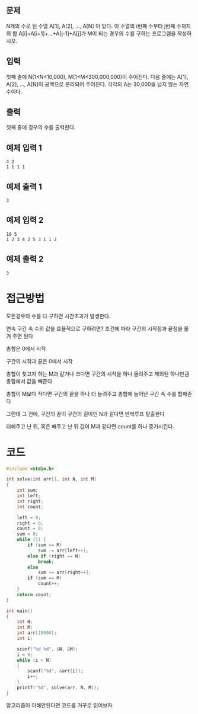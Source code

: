 ## 문제

N개의 수로 된 수열 A[1], A[2], …, A[N] 이 있다. 이 수열의 i번째 수부터 j번째 수까지의 합 A[i]+A[i+1]+…+A[j-1]+A[j]가 M이 되는 경우의 수를 구하는 프로그램을 작성하시오.

## 입력

첫째 줄에 N(1≤N≤10,000), M(1≤M≤300,000,000)이 주어진다. 다음 줄에는 A[1], A[2], …, A[N]이 공백으로 분리되어 주어진다. 각각의 A는 30,000을 넘지 않는 자연수이다.

## 출력

첫째 줄에 경우의 수를 출력한다.

## 예제 입력 1

```
4 2
1 1 1 1

```

## 예제 출력 1

```
3

```

## 예제 입력 2

```
10 5
1 2 3 4 2 5 3 1 1 2

```

## 예제 출력 2

```
3
```

# 접근방법

모든경우의 수를 다 구하면 시간초과가 발생한다.

연속 구간 속 수의 값을 효율적으로 구하려면? 조건에 따라 구간의 시작점과 끝점을 옮겨 주면 된다

총합은 0에서 시작

구간의 시작과 끝은 0에서 시작

총합이 찾고자 하는 M과 같거나 크다면 구간의 시작을 하나 올려주고 제외된 하나만큼 총합에서 값을 빼준다

총합이 M보다 작다면 구간의 끝을 하나 더 늘려주고 총합에 늘어난 구간 속 수를 합해준다

그런데 그 전에, 구간의 끝이   구간의 길이인 N과 같다면 반복루프 탈출한다

더해주고 난 뒤, 혹은 빼주고 난 뒤 값이 M과 같다면 count를 하나 증가시킨다.

# 코드

```c
#include <stdio.h>

int	solve(int arr[], int N, int M)
{
	int sum;
	int left;
	int right;
	int count;

	left = 0;
	right = 0;
	count = 0;
	sum = 0;
	while (1) {
		if (sum >= M)
			sum -= arr[left++];
		else if (right == N)
			break;
		else
			sum += arr[right++];
		if (sum == M)
			count++;
	}
	return count;
}

int main()
{
	int N;
	int M;
	int arr[10000];
	int i;

	scanf("%d %d", &N, &M);
	i = 0;
	while (i < N)
	{
		scanf("%d", &arr[i]);
		i++;
	}
	printf("%d", solve(arr, N, M));
}
```

알고리즘이 이해안된다면 코드를 거꾸로 읽어보자
